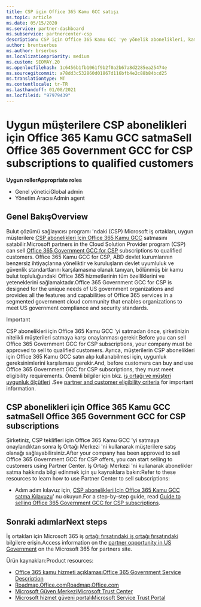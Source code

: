 ```yaml
---
title: CSP için Office 365 Kamu GCC satışı
ms.topic: article
ms.date: 05/15/2020
ms.service: partner-dashboard
ms.subservice: partnercenter-csp
description: CSP için Office 365 Kamu GCC 'ye yönelik abonelikleri, kamu Birleşik Devletler kamu müşterilerine veya yüklenicilerine satmaya yönelik adımları ve gereksinimleri öğrenin.
author: brentserbus
ms.author: brserbus
ms.localizationpriority: medium
ms.custom: SEOMAY.20
ms.openlocfilehash: 1c6456b1fb1061f9b2f0a2b67a8d2285ea25474e
ms.sourcegitcommit: a78dd3c532860d01867d116bfb4e2c88b84bcd25
ms.translationtype: MT
ms.contentlocale: tr-TR
ms.lasthandoff: 01/08/2021
ms.locfileid: "97979439"
---
```

# <a name="sell-office-365-government-gcc-for-csp-subscriptions-to-qualified-customers"></a><span data-ttu-id="d599e-103">Uygun müşterilere CSP abonelikleri için Office 365 Kamu GCC satma</span><span class="sxs-lookup"><span data-stu-id="d599e-103">Sell Office 365 Government GCC for CSP subscriptions to qualified customers</span></span>

<span data-ttu-id="d599e-104">**Uygun roller**</span><span class="sxs-lookup"><span data-stu-id="d599e-104">**Appropriate roles**</span></span>

- <span data-ttu-id="d599e-105">Genel yönetici</span><span class="sxs-lookup"><span data-stu-id="d599e-105">Global admin</span></span>
- <span data-ttu-id="d599e-106">Yönetim Aracısı</span><span class="sxs-lookup"><span data-stu-id="d599e-106">Admin agent</span></span>


## <a name="overview"></a><span data-ttu-id="d599e-107">Genel Bakış</span><span class="sxs-lookup"><span data-stu-id="d599e-107">Overview</span></span>

<span data-ttu-id="d599e-108">Bulut çözümü sağlayıcısı programı 'ndaki (CSP) Microsoft iş ortakları, uygun müşterilere [CSP abonelikleri Için Office 365 Kamu GCC](https://www.microsoft.com/microsoft-365/partners/governmentforCSP) satmasını satabilir.</span><span class="sxs-lookup"><span data-stu-id="d599e-108">Microsoft partners in the Cloud Solution Provider program (CSP) can sell [Office 365 Government GCC for CSP](https://www.microsoft.com/microsoft-365/partners/governmentforCSP) subscriptions to qualified customers.</span></span> <span data-ttu-id="d599e-109">Office 365 Kamu GCC for CSP, ABD devlet kurumlarının benzersiz ihtiyaçlarına yöneliktir ve kuruluşların devlet uyumluluk ve güvenlik standartlarını karşılamasına olanak tanıyan, bölünmüş bir kamu bulut topluluğundaki Office 365 hizmetlerinin tüm özelliklerini ve yeteneklerini sağlamaktadır.</span><span class="sxs-lookup"><span data-stu-id="d599e-109">Office 365 Government GCC for CSP is designed for the unique needs of US government organizations and provides all the features and capabilities of Office 365 services in a segmented government cloud community that enables organizations to meet US government compliance and security standards.</span></span> 

>[!IMPORTANT] 
><span data-ttu-id="d599e-110">CSP abonelikleri için Office 365 Kamu GCC 'yi satmadan önce, şirketinizin nitelikli müşterileri satmaya karşı onaylanması gerekir.</span><span class="sxs-lookup"><span data-stu-id="d599e-110">Before you can sell Office 365 Government GCC for CSP subscriptions, your company must be approved to sell to qualified customers.</span></span> <span data-ttu-id="d599e-111">Ayrıca, müşterilerin CSP abonelikleri için Office 365 Kamu GCC satın alıp kullanabilmesi için, uygunluk gereksinimlerini karşılaması gerekir.</span><span class="sxs-lookup"><span data-stu-id="d599e-111">And, before customers can buy and use Office 365 Government GCC for CSP subscriptions, they must meet eligibility requirements.</span></span> <span data-ttu-id="d599e-112">Önemli bilgiler için bkz. [iş ortağı ve müşteri uygunluk ölçütleri](csp-gcc-validate.md) .</span><span class="sxs-lookup"><span data-stu-id="d599e-112">See [partner and customer eligibility criteria](csp-gcc-validate.md) for important information.</span></span>


## <a name="sell-office-365-government-gcc-for-csp-subscriptions"></a><span data-ttu-id="d599e-113">CSP abonelikleri için Office 365 Kamu GCC satma</span><span class="sxs-lookup"><span data-stu-id="d599e-113">Sell Office 365 Government GCC for CSP subscriptions</span></span>

<span data-ttu-id="d599e-114">Şirketiniz, CSP teklifleri için Office 365 Kamu GCC 'yi satmaya onaylandıktan sonra Iş Ortağı Merkezi 'ni kullanarak müşterilere satış olanağı sağlayabilirsiniz.</span><span class="sxs-lookup"><span data-stu-id="d599e-114">After your company has been approved to sell Office 365 Government GCC for CSP offers, you can start selling to customers using Partner Center.</span></span> <span data-ttu-id="d599e-115">Iş Ortağı Merkezi 'ni kullanarak abonelikler satma hakkında bilgi edinmek için şu kaynaklara bakın:</span><span class="sxs-lookup"><span data-stu-id="d599e-115">Refer to these resources to learn how to use Partner Center to sell subscriptions:</span></span> 

- <span data-ttu-id="d599e-116">Adım adım kılavuz için, [CSP abonelikleri Için Office 365 Kamu GCC satma Kılavuzu](https://go.microsoft.com/fwlink/?linkid=2007323)' nu okuyun.</span><span class="sxs-lookup"><span data-stu-id="d599e-116">For a step-by-step guide, read [Guide to selling Office 365 Government GCC for CSP subscriptions](https://go.microsoft.com/fwlink/?linkid=2007323).</span></span>  


## <a name="next-steps"></a><span data-ttu-id="d599e-117">Sonraki adımlar</span><span class="sxs-lookup"><span data-stu-id="d599e-117">Next steps</span></span>

<span data-ttu-id="d599e-118">İş ortakları için Microsoft 365 iş [ortağı fırsatındaki iş ortağı fırsatındaki](https://www.microsoft.com/microsoft-365/partners/governmentforCSP) bilgilere erişin.</span><span class="sxs-lookup"><span data-stu-id="d599e-118">Access information on the [partner opportunity in US Government](https://www.microsoft.com/microsoft-365/partners/governmentforCSP) on the Microsoft 365 for partners site.</span></span>

<span data-ttu-id="d599e-119">Ürün kaynakları:</span><span class="sxs-lookup"><span data-stu-id="d599e-119">Product resources:</span></span>

- [<span data-ttu-id="d599e-120">Office 365 kamu hizmeti açıklaması</span><span class="sxs-lookup"><span data-stu-id="d599e-120">Office 365 Government Service Description</span></span>](/office365/servicedescriptions/office-365-platform-service-description/office-365-us-government/office-365-us-government)
- [<span data-ttu-id="d599e-121">Roadmap.Office.com</span><span class="sxs-lookup"><span data-stu-id="d599e-121">Roadmap.Office.com</span></span>](https://products.office.com/business/office-365-roadmap)
- [<span data-ttu-id="d599e-122">Microsoft Güven Merkezi</span><span class="sxs-lookup"><span data-stu-id="d599e-122">Microsoft Trust Center</span></span>](https://www.microsoft.com/TrustCenter/)
- [<span data-ttu-id="d599e-123">Microsoft hizmet güveni portalı</span><span class="sxs-lookup"><span data-stu-id="d599e-123">Microsoft Service Trust Portal</span></span>](https://aka.ms/STP)

